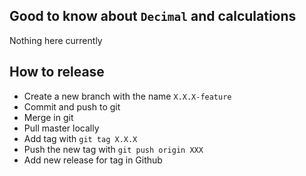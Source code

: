 ## Good to know about `Decimal` and calculations

Nothing here currently

## How to release

* Create a new branch with the name `X.X.X-feature`
* Commit and push to git
* Merge in git
* Pull master locally
* Add tag with `git tag X.X.X`
* Push the new tag with `git push origin XXX`
* Add new release for tag in Github
